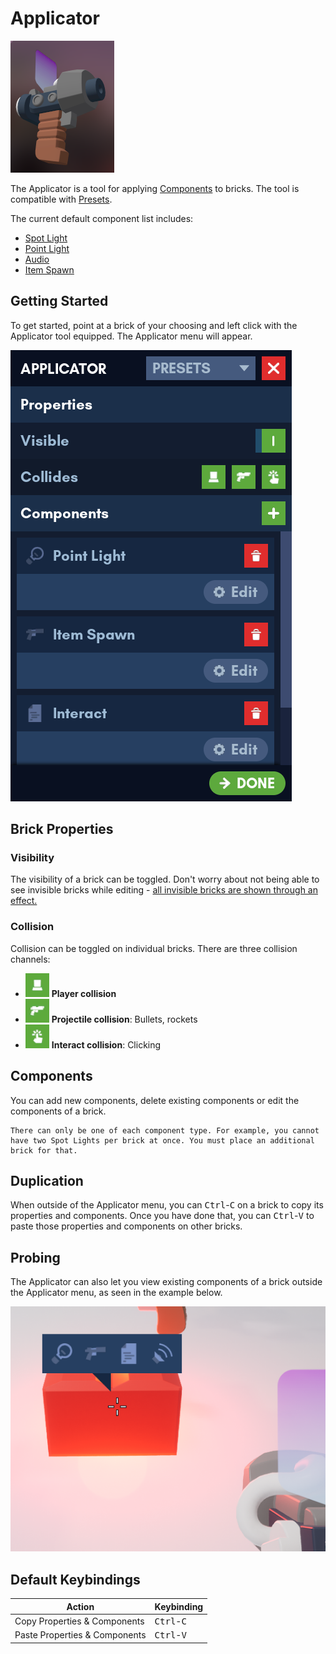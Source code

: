 # Applicator

![Applicator](applicator.png)

The Applicator is a tool for applying [Components]() to bricks. The tool is compatible with [Presets](../../../players/gameplay/presets.md).

The current default component list includes:

- [Spot Light](../../components/spot_light/spot_light.md)
- [Point Light](../../components/point_light/point_light.md)
- [Audio](../../components/audio/audio.md)
- [Item Spawn](../../components/item_spawn/item_spawn.md)

## Getting Started

To get started, point at a brick of your choosing and left click with the Applicator tool equipped. The Applicator menu will appear.

![applicator_menu.png](applicator_menu.png)

## Brick Properties

### Visibility

The visibility of a brick can be toggled. Don't worry about not being able to see invisible bricks while editing - [all invisible bricks are shown through an effect.](../../guides/guides.md)

### Collision

Collision can be toggled on individual bricks. There are three collision channels:

- ![applicator_player_collision.png](applicator_player_collision.png) **Player collision**
- ![applicator_projectile_collision.png](applicator_projectile_collision.png) **Projectile collision**: Bullets, rockets
- ![applicator_interact_collision.png](applicator_interact_collision.png) **Interact collision**: Clicking

## Components

You can add new components, delete existing components or edit the components of a brick.

``` admonish note
There can only be one of each component type. For example, you cannot have two Spot Lights per brick at once. You must place an additional brick for that.
```

## Duplication

When outside of the Applicator menu, you can <kbd>Ctrl</kbd>-<kbd>C</kbd> on a brick to copy its properties and components. Once you have done that, you can <kbd>Ctrl</kbd>-<kbd>V</kbd> to paste those properties and components on other bricks.

## Probing

The Applicator can also let you view existing components of a brick outside the Applicator menu, as seen in the example below.

![applicator_probe.png](applicator_probe.png)

## Default Keybindings

| Action                        | Keybinding                   |
|-------------------------------|------------------------------|
| Copy Properties & Components  | <kbd>Ctrl</kbd>-<kbd>C</kbd> |
| Paste Properties & Components | <kbd>Ctrl</kbd>-<kbd>V</kbd> |